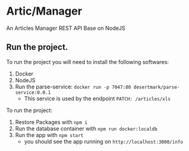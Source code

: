 # Artic/Manager

An Articles Manager REST API Base on NodeJS

## Run the project.

To run the project you will need to install the following softwares:

1. Docker
2. NodeJS
3. Run the parse-service: `docker run -p 7047:80 desertmark/parse-service:0.0.1`
   * This service is used by the endpoint `PATCH: /articles/xls`

To run the project:

1. Restore Packages with  `npm i`
2. Run the database container with `npm run docker:localdb`
3. Run the app with `npm start`
    * you should see the app running on ``http://localhost:3000/info``